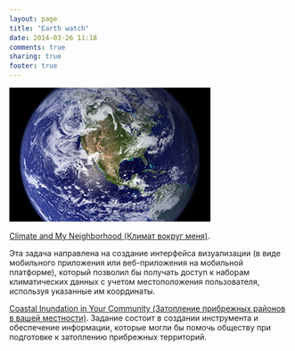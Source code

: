 ```yaml
---
layout: page
title: "Earth watch"
date: 2014-03-26 11:18
comments: true
sharing: true
footer: true
---
```

<img src="../images/earth watch-thumb.png" alt="earth" />

<a href="{{ root_url}}/earthwatch/climatehood.html">Climate and My Neighborhood (Климат вокруг меня)</a>.

Эта задача направлена на создание интерфейса визуализации (в виде мобильного приложения или веб-приложения на мобильной платформе), который позволил бы получать доступ к наборам климатических данных с учетом местоположения пользователя, используя указанные им координаты.

<a href="{{ root_url}}/earthwatch/coastalinundation.html">Coastal Inundation in Your Community (Затопление прибрежных районов в вашей местности)</a>.
Задание состоит в создании инструмента и обеспечение информации, которые могли бы помочь обществу при подготовке к затоплению прибрежных территорий.
